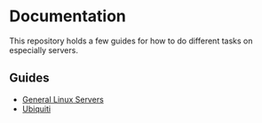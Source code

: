 # Documentation 

This repository holds a few guides for how to do different tasks on especially servers.

## Guides

- [General Linux Servers](Linux/readme.md)
- [Ubiquiti](Ubiquiti/readme.md)

